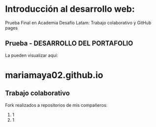 <h1>Introducción al desarrollo web:</h1>
<p>Prueba Final en Academia Desafío Latam: Trabajo colaborativo y GitHub pages</p>
<h2>Prueba - DESARROLLO DEL PORTAFOLIO</h2>
<p> La pueden visualizar aquí:</p>

# mariamaya02.github.io

<h2>Trabajo colaborativo</h2>
<p>Fork realizados a repositorios de mis compañeros:</p>
<ol>
  <li>1</li>
  <li>1</li>
</ol>
